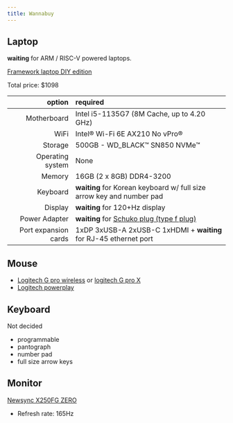 ```yaml
---
title: Wannabuy
---
```


## Laptop

**waiting** for ARM / RISC-V powered laptops.

[Framework laptop DIY edition](https://frame.work/products/laptop-diy-edition)

Total price: $1098

|               option | required                                                                                                   |
| -------------------: | :--------------------------------------------------------------------------------------------------------- |
|          Motherboard | Intel i5-1135G7 (8M Cache, up to 4.20 GHz)                                                                 |
|                 WiFi | Intel® Wi-Fi 6E AX210 No vPro®                                                                             |
|              Storage | 500GB - WD_BLACK™ SN850 NVMe™                                                                              |
|     Operating system | None                                                                                                       |
|               Memory | 16GB (2 x 8GB) DDR4-3200                                                                                   |
|             Keyboard | **waiting** for Korean keyboard w/ full size arrow key and number pad                                      |
|              Display | **waiting** for 120+Hz display                                                                             |
|        Power Adapter | **waiting** for [Schuko plug (type f plug)](https://www.worldstandards.eu/electricity/plugs-and-sockets/f) |
| Port expansion cards | 1xDP 3xUSB-A 2xUSB-C 1xHDMI + **waiting** for RJ-45 ethernet port                                          |

## Mouse

- [Logitech G pro wireless](https://www.logitechg.com/en-us/products/gaming-mice/pro-wireless-mouse) or [logitech G pro X](https://www.logitechg.com/en-us/products/gaming-mice/pro-x-superlight-wireless-mouse)
- [Logitech powerplay](https://www.logitechg.com/en-us/products/gaming-mouse-pads/powerplay-wireless-charging)

## Keyboard

Not decided

- programmable
- pantograph
- number pad
- full size arrow keys

## Monitor

[Newsync X250FG ZERO](http://prod.danawa.com/info/?pcode=9295200)

- Refresh rate: 165Hz
